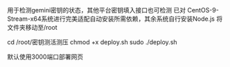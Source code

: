 用于检测gemini密钥的状态，其他平台密钥填入接口也可检测
已对 CentOS-9-Stream-x64系统进行完美适配自动安装所需依赖，其余系统自行安装Node.js
将文件夹移动至/root

cd /root/密钥测活测压
chmod +x deploy.sh
sudo ./deploy.sh

默认使用3000端口部署网页
